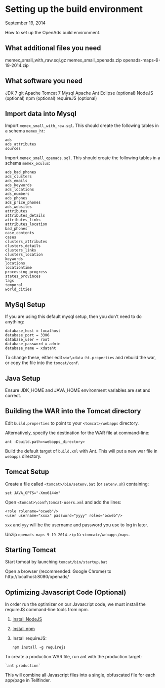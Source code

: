 
# Setting up the build environment
September 19, 2014

How to set up the OpenAds build environment.

## What additional files you need
memex_small_with_raw.sql.gz
memex_small_openads.zip
openads-maps-9-19-2014.zip

## What software you need
JDK 7
git
Apache Tomcat 7
Mysql
Apache Ant
Eclipse (optional)
NodeJS (optional)
npm (optional)
requireJS (optional)

## Import data into Mysql
Import `memex_small_with_raw.sql`. This should create the following tables in a schema `memex_ht`:

	ads
	ads_attributes
	sources
	
Import `memex_small_openads.sql`. This should create the following tables in a schema `memex_oculus`:

	ads_bad_phones
	ads_clusters
	ads_emails
	ads_keywords
	ads_locations
	ads_numbers
	ads_phones
	ads_price_phones
	ads_websites
	attributes
	attributes_details
	attributes_links
	attributes_location
	bad_phones
	case_contents
	cases
	clusters_attributes
	clusters_details
	clusters_links
	clusters_location
	keywords
	locations
	locationtime
	processing_progress
	states_provinces
	tags
	temporal
	world_cities
 
## MySql Setup
If you are using this default mysql setup, then you don't need to do anything:

	database_host = localhost
	database_port = 3306
	database_user = root
	database_password = admin
	database_name = xdataht
	
To change these, either edit `war\xdata-ht.properties` and rebuild the war, or copy the file into the `tomcat/conf`.

## Java Setup
Ensure JDK_HOME and JAVA_HOME environment variables are set and correct.

## Building the WAR into the Tomcat directory
Edit `build.properties` to point to your `<tomcat>/webapps` directory.

Alternatively, specify the destination for the WAR file at command-line:

	ant -Dbuild.path=<webapps_directory>
	
Build the default target of `build.xml` with Ant. This will put a new war file in `webapps` directory.

## Tomcat Setup
Create a file called `<tomcat>/bin/setenv.bat` (or `setenv.sh`) containing:

	set JAVA_OPTS="-Xmx6144m"
	
Open `<tomcat>\conf\tomcat-users.xml` and add the lines:

	<role rolename="ocweb"/>
	<user username="xxxx" password="yyyy" roles="ocweb"/>

`xxx` and `yyy` will be the username and password you use to log in later.

Unzip `openads-maps-9-19-2014.zip` to `<tomcat>/webapps/maps`.

## Starting Tomcat
Start tomcat by launching `tomcat/bin/startup.bat`

Open a browser (recommended: Google Chrome) to http://localhost:8080/openads/

## Optimizing Javascript Code (Optional)
In order run the optimizer on our Javascript code, we must install the requireJS command-line tools from npm.

1)  [Install NodeJS](https://nodejs.org/)

2)  [Install npm](https://www.npmjs.com/)

3)  Install requireJS:

    `npm install -g requirejs`

To create a production WAR file, run ant with the production target:

    `ant production`

This will combine all Javascript files into a single, obfuscated file for each app/page in Tellfinder.

